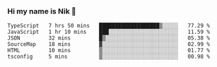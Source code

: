### Hi my name is Nik 👋

<!--
**NikDoe/NikDoe** is a ✨ _special_ ✨ repository because its `README.md` (this file) appears on your GitHub profile.

Here are some ideas to get you started:

- 🔭 I’m currently working on ...
- 🌱 I’m currently learning ...
- 👯 I’m looking to collaborate on ...
- 🤔 I’m looking for help with ...
- 💬 Ask me about ...
- 📫 How to reach me: ...
- 😄 Pronouns: ...
- ⚡ Fun fact: ...
-->

<!--START_SECTION:waka-->

```text
TypeScript   7 hrs 50 mins   ███████████████████▒░░░░░   77.29 %
JavaScript   1 hr 10 mins    ███░░░░░░░░░░░░░░░░░░░░░░   11.59 %
JSON         32 mins         █▒░░░░░░░░░░░░░░░░░░░░░░░   05.38 %
SourceMap    18 mins         ▓░░░░░░░░░░░░░░░░░░░░░░░░   02.99 %
HTML         10 mins         ▒░░░░░░░░░░░░░░░░░░░░░░░░   01.77 %
tsconfig     5 mins          ▒░░░░░░░░░░░░░░░░░░░░░░░░   00.98 %
```

<!--END_SECTION:waka-->
